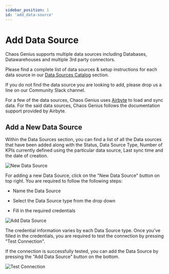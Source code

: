 ```yaml
---
sidebar_position: 1
id: 'add_data-source'
---
```


# Add Data Source

Chaos Genius supports multiple data sources including Databases, Datawarehouses and multiple 3rd party connectors. 

Please find a complete list of data sources & setup instructions for each data source in our [Data Sources Catalog](https://docs.google.com/document/d/1y568-aky5EXbR3RhA1kho4kqpxcHifcDJfk6ft5nRC8/edit#heading=h.cab7me28s6p6) section.

If you do not find the data source you are looking to add, please drop us a line on our Community Slack channel. 

For a few of the data sources, Chaos Genius uses [Airbyte](https://docs.airbyte.io/) to load and sync data. For the said data sources, Chaos Genius follows the documentation support provided by Airbyte.

## Add a New Data Source
Within the Data Sources section, you can find a list of all the Data sources that have been added along with the Status, Data Source Type, Number of KPIs currently defined using the particular data source, Last sync time and the date of creation.

![New Data Source](/img/connecting-to-data-sources/data_source_listing.png)

For adding a new Data Source, click on the "New Data Source" button on top right. You are required to follow the following steps:

-   Name the Data Source

-   Select the Data Source type from the drop down

-   Fill in the required credentials

![Add Data Source](/img/connecting-to-data-sources/add_data_source.png)

The credential information varies by each Data Source type. Once you've filled in the credentials, you are required to test the connection by pressing "Test Connection".


If the connection is successfully tested, you can add the Data Source by pressing the "Add Data Source" button on the bottom.

![Test Connection](/img/connecting-to-data-sources/test_connection.png)

